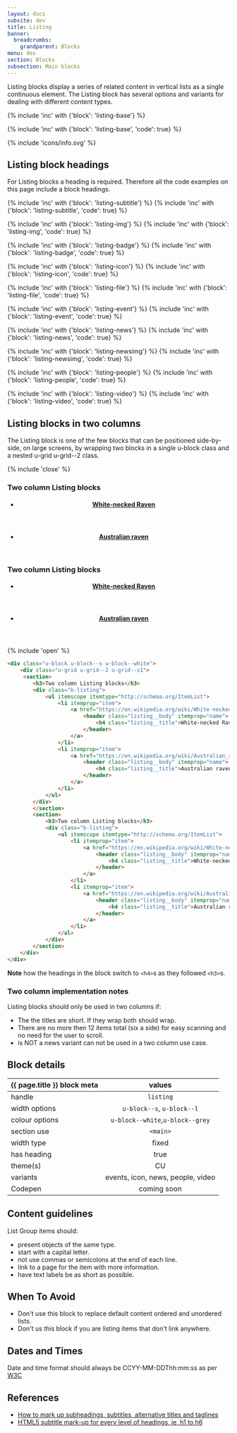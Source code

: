 ```yaml
---
layout: docs
subsite: dev
title: Listing
banner:
  breadcrumbs:
    grandparent: Blocks
menu: dev
section: Blocks
subsection: Main blocks
---
```

Listing blocks display a series of related content in vertical lists as a single continuous element. The Listing block has several options and variants for dealing with different content types.

{% include 'inc' with {'block': 'listing-base'} %}

{% include 'inc' with {'block': 'listing-base', 'code': true} %}

<div class="c-alert c-alert--info c-alert--icon">{% include 'icons/info.svg' %}
<h2>Listing block headings</h2>
<p>For Listing blocks a heading is required. Therefore all the  code examples on this page include a block headings.</p>
</div>

{% include 'inc' with {'block': 'listing-subtitle'} %}
{% include 'inc' with {'block': 'listing-subtitle', 'code': true} %}

{% include 'inc' with {'block': 'listing-img'} %}
{% include 'inc' with {'block': 'listing-img', 'code': true} %}

{% include 'inc' with {'block': 'listing-badge'} %}
{% include 'inc' with {'block': 'listing-badge', 'code': true} %}

{% include 'inc' with {'block': 'listing-icon'} %}
{% include 'inc' with {'block': 'listing-icon', 'code': true} %}

{% include 'inc' with {'block': 'listing-file'} %}
{% include 'inc' with {'block': 'listing-file', 'code': true} %}

{% include 'inc' with {'block': 'listing-event'} %}
{% include 'inc' with {'block': 'listing-event', 'code': true} %}

{% include 'inc' with {'block': 'listing-news'} %}
{% include 'inc' with {'block': 'listing-news', 'code': true} %}

{% include 'inc' with {'block': 'listing-newsimg'} %}
{% include 'inc' with {'block': 'listing-newsimg', 'code': true} %}

{% include 'inc' with {'block': 'listing-people'} %}
{% include 'inc' with {'block': 'listing-people', 'code': true} %}

{% include 'inc' with {'block': 'listing-video'} %}
{% include 'inc' with {'block': 'listing-video', 'code': true} %}

## Listing blocks in two columns

The Listing block is one of the few blocks that can be positioned side-by-side, on large screens, by wrapping two blocks in a single u-block class and a nested u-grid u-grid--2 class.

{% include 'close' %}

<div class="u-block u-block--s u-block--white">
    <div class="u-grid u-grid--2 u-grid--s1">
     <section>
        <h3>Two column Listing blocks</h3>
        <div class="b-listing">
            <ul itemscope itemtype="http://schema.org/ItemList">
                <li itemprop="item">
                    <a href="https://en.wikipedia.org/wiki/White-necked_raven" itemprop="url">
                        <header class="listing__body" itemprop="name">
                            <h4 class="listing__title">White-necked Raven</h4>
                        </header>
                    </a>
                </li>
                <li itemprop="item">
                    <a href="https://en.wikipedia.org/wiki/Australian_raven" itemprop="url">
                        <header class="listing__body" itemprop="name">
                            <h4 class="listing__title">Australian raven</h4>
                        </header>
                    </a>
                </li>
            </ul>
        </div>
        </section>
        <section>
            <h3>Two column Listing blocks</h3>
            <div class="b-listing">
                <ul itemscope itemtype="http://schema.org/ItemList">
                    <li itemprop="item">
                        <a href="https://en.wikipedia.org/wiki/White-necked_raven" itemprop="url">
                            <header class="listing__body" itemprop="name">
                                <h4 class="listing__title">White-necked Raven</h4>
                            </header>
                        </a>
                    </li>
                    <li itemprop="item">
                        <a href="https://en.wikipedia.org/wiki/Australian_raven" itemprop="url">
                            <header class="listing__body" itemprop="name">
                                <h4 class="listing__title">Australian raven</h4>
                            </header>
                        </a>
                    </li>
                </ul>
            </div>
        </section>
    </div>
</div>

{% include 'open' %}

```html
<div class="u-block u-block--s u-block--white">
    <div class="u-grid u-grid--2 u-grid--s1">
     <section>
        <h3>Two column Listing blocks</h3>
        <div class="b-listing">
            <ul itemscope itemtype="http://schema.org/ItemList">
                <li itemprop="item">
                    <a href="https://en.wikipedia.org/wiki/White-necked_raven" itemprop="url">
                        <header class="listing__body" itemprop="name">
                            <h4 class="listing__title">White-necked Raven</h4>
                        </header>
                    </a>
                </li>
                <li itemprop="item">
                    <a href="https://en.wikipedia.org/wiki/Australian_raven" itemprop="url">
                        <header class="listing__body" itemprop="name">
                            <h4 class="listing__title">Australian raven</h4>
                        </header>
                    </a>
                </li>
            </ul>
        </div>
        </section>
        <section>
            <h3>Two column Listing blocks</h3>
            <div class="b-listing">
                <ul itemscope itemtype="http://schema.org/ItemList">
                    <li itemprop="item">
                        <a href="https://en.wikipedia.org/wiki/White-necked_raven" itemprop="url">
                            <header class="listing__body" itemprop="name">
                                <h4 class="listing__title">White-necked Raven</h4>
                            </header>
                        </a>
                    </li>
                    <li itemprop="item">
                        <a href="https://en.wikipedia.org/wiki/Australian_raven" itemprop="url">
                            <header class="listing__body" itemprop="name">
                                <h4 class="listing__title">Australian raven</h4>
                            </header>
                        </a>
                    </li>
                </ul>
            </div>
        </section>
    </div>
</div>
```

**Note** how the headings in the block switch to `<h4>`s as they followed `<h3>`s.

### Two column implementation notes

Listing blocks should only be used in two columns if:

- The the titles are short. If they wrap both should wrap.
- There are no more then 12 items total (six a side) for easy scanning and no need for the user to scroll.
- is NOT a news variant can not be used in a two column use case.

## Block details

| {{ page.title }}  block meta   |  values
| --------------| :-------------------------------------:
| handle              | `listing` 
| width options       | `u-block--s`, `u-block--l`     
| colour options      | `u-block--white`,`u-block--grey`
| section use         | `<main>`                  
| width type          | fixed                         
| has heading         | true
| theme(s)            | CU
| variants            | events, icon, news, people, video
| Codepen             | coming soon


## Content guidelines

List Group items should:

- present objects of the same type.
- start with a capital letter.
- not use commas or semicolons at the end of each line.
- link to a page for the item with more information.
- have text labels be as short as possible.

## When To Avoid

- Don't use this block to replace default content ordered and unordered lists.
- Don't us this block if you are listing items that don't link anywhere.

## Dates and Times
Date and time format should always be CCYY-MM-DDThh:mm:ss as per [W3C](https://www.w3.org/TR/NOTE-datetime)

## References

- [How to mark up subheadings, subtitles, alternative titles and taglines](http://html5doctor.com/howto-subheadings/)
- [HTML5 subtitle mark-up for every level of headings, ie, h1 to h6](https://stackoverflow.com/questions/43178019/html5-subtitle-mark-up-for-every-level-of-headings-ie-h1-to-h6)
